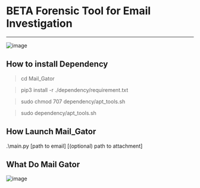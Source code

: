 # BETA Forensic Tool for Email Investigation #
------------------------------------------------------


![image](https://user-images.githubusercontent.com/18190054/77568189-8d381980-6ec8-11ea-9ea2-189c6f19d506.png)

## How to install Dependency
>cd Mail_Gator

>pip3 install -r ./dependency/requirement.txt

>sudo chmod 707 dependency/apt_tools.sh

> sudo dependency/apt_tools.sh


## How Launch Mail_Gator 

.\main.py [path to email] [(optional) path to attachment]

## What Do Mail Gator

![image](https://user-images.githubusercontent.com/18190054/77568271-ab057e80-6ec8-11ea-9b8c-5c4bec612876.png)
